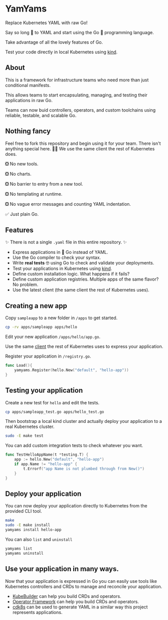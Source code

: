 # YamYams

Replace Kubernetes YAML with raw Go!

Say so long 👋 to YAML and start using the Go 🎉 programming language.

Take advantage of all the lovely features of Go.

Test your code directly in local Kubernetes using [kind](https://github.com/kubernetes-sigs/kind).

## About

This is a framework for infrastructure teams who need more than just conditional manifests. 

This allows teams to start encapsulating, managing, and testing their applications in raw Go.

Teams can now buid controllers, operators, and custom toolchains using reliable, testable, and scalable Go.

## Nothing fancy

Feel free to fork this repository and begin using it for your team. There isn't anything special here. 🤷‍♀ We use the same client the rest of Kubernetes does.

 ❎ No new tools.

 ❎ No charts.

 ❎ No barrier to entry from a new tool.

 ❎ No templating at runtime.

 ❎ No vague error messages and counting YAML indentation.

 ✅ Just plain Go.

## Features

✨ There is not a single `.yaml` file in this entire repository. ✨

 - Express applications in 🎉 Go instead of YAML.
 - Use the Go compiler to check your syntax.
 - Write **real tests** 🤓 using Go to check and validate your deployments.
 - Test your applications in Kubernetes using [kind](https://github.com/kubernetes-sigs/kind).
 - Define custom installation logic. What happens if it fails?
 - Define custom application registries. Multiple apps of the same flavor? No problem.
 - Use the latest client (the same client the rest of Kubernetes uses).

## Creating a new app 

Copy `sampleapp` to a new folder in `/apps` to get started.

```bash 
cp -rv apps/sampleapp apps/hello
```

Edit your new application `/apps/hello/app.go`.

Use the same [client](https://github.com/kubernetes/client-go) the rest of Kubernetes uses to express your application.

Register your application in `/registry.go`.


```go
func Load(){
    yamyams.Register(hello.New("default", "hello-app"))
}
```



## Testing your application 

Create a new test for `hello` and edit the tests.

```bash 
cp apps/sampleapp_test.go apps/hello_test.go
```

Then bootstrap a local kind cluster and actually deploy your application to a real Kubernetes cluster.

```bash 
sudo -E make test
```

You can add custom integration tests to check whatever you want.

```go 
func TestHelloAppName(t *testing.T) {
	app := hello.New("default", "hello-app")
	if app.Name != "hello-app" {
		t.Errorf("app Name is not plumbed through from New()")
	}
}
```

## Deploy your application 

You can now deploy your application directly to Kubernetes from the provided CLI tool.

```bash 
make
sudo -E make install
yamyams install hello-app
```

You can also `list` and `uninstall`

```bash 
yamyams list
yamyams uninstall
```

## Use your application in many ways.

Now that your application is expressed in Go you can easily use tools like Kubernetes controllers and CRDs to manage and reconcile your application.

 - [KubeBuilder](https://github.com/kubernetes-sigs/kubebuilder) can help you build CRDs and operators.
 - [Operator Framework](https://github.com/operator-framework/operator-sdk) can help you build CRDs and operators.
 - [cdk8s](https://github.com/cdk8s-team/cdk8s) can be used to generate YAML in a similar way this project represents applications.